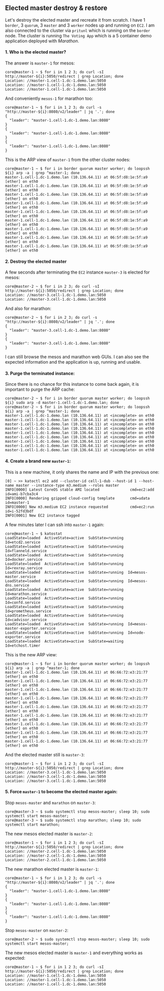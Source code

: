 ## Elected master destroy & restore

Let's destroy the elected master and recreate it from scratch. I have 1 `border`, 3 `quorum`, 3 `master` and 3 `worker` nodes up and running on `EC2`. I am also connected to the cluster via `pritunl` which is running on the `border` node. The cluster is running `The Voting App` which is a 5 container demo application deployed with *Marathon*.

#### 1. Who is the elected master?

The answer is `master-1` for mesos:
```
core@master-1 ~ $ for i in 1 2 3; do curl -sI http://master-${i}:5050/redirect | grep Location; done
Location: //master-1.cell-1.dc-1.demo.lan:5050
Location: //master-1.cell-1.dc-1.demo.lan:5050
Location: //master-1.cell-1.dc-1.demo.lan:5050
```

And conveniently `mesos-1` for marathon too:
```
core@master-1 ~ $ for i in 1 2 3; do curl -s "http://master-${i}:8080/v2/leader" | jq '.'; done
{
  "leader": "master-1.cell-1.dc-1.demo.lan:8080"
}
{
  "leader": "master-1.cell-1.dc-1.demo.lan:8080"
}
{
  "leader": "master-1.cell-1.dc-1.demo.lan:8080"
}
```

This is the ARP view of `master-1` from the other cluster nodes:
```
core@master-1 ~ $ for i in border quorum master worker; do loopssh ${i} arp -a | grep ^master-1; done
master-1.cell-1.dc-1.demo.lan (10.136.64.11) at 06:5f:d8:1e:5f:a9 [ether] on eth0
master-1.cell-1.dc-1.demo.lan (10.136.64.11) at 06:5f:d8:1e:5f:a9 [ether] on eth0
master-1.cell-1.dc-1.demo.lan (10.136.64.11) at 06:5f:d8:1e:5f:a9 [ether] on eth0
master-1.cell-1.dc-1.demo.lan (10.136.64.11) at 06:5f:d8:1e:5f:a9 [ether] on eth0
master-1.cell-1.dc-1.demo.lan (10.136.64.11) at 06:5f:d8:1e:5f:a9 [ether] on eth0
master-1.cell-1.dc-1.demo.lan (10.136.64.11) at 06:5f:d8:1e:5f:a9 [ether] on eth0
master-1.cell-1.dc-1.demo.lan (10.136.64.11) at 06:5f:d8:1e:5f:a9 [ether] on eth0
master-1.cell-1.dc-1.demo.lan (10.136.64.11) at 06:5f:d8:1e:5f:a9 [ether] on eth0
master-1.cell-1.dc-1.demo.lan (10.136.64.11) at 06:5f:d8:1e:5f:a9 [ether] on eth0
```

#### 2. Destroy the elected master

A few seconds after terminating the `EC2` instance `master-3` is elected for mesos:
```
core@master-2 ~ $ for i in 2 3; do curl -sI http://master-${i}:5050/redirect | grep Location; done
Location: //master-3.cell-1.dc-1.demo.lan:5050
Location: //master-3.cell-1.dc-1.demo.lan:5050
```

And also for marathon:
```
core@master-2 ~ $ for i in 2 3; do curl -s "http://master-${i}:8080/v2/leader" | jq '.'; done
{
  "leader": "master-3.cell-1.dc-1.demo.lan:8080"
}
{
  "leader": "master-3.cell-1.dc-1.demo.lan:8080"
}
```

I can still browse the mesos and marathon web GUIs. I can also see the expected information and the application is up, running and usable.

#### 3. Purge the terminated instance:

Since there is no chance for this instance to come back again, it is important to purge the ARP cache:
```
core@master-2 ~ $ for i in border quorum master worker; do loopssh ${i} sudo arp -d master-1.cell-1.dc-1.demo.lan; done
core@master-2 ~ $ for i in border quorum master worker; do loopssh ${i} arp -a | grep ^master-1; done
master-1.cell-1.dc-1.demo.lan (10.136.64.11) at <incomplete> on eth0
master-1.cell-1.dc-1.demo.lan (10.136.64.11) at <incomplete> on eth0
master-1.cell-1.dc-1.demo.lan (10.136.64.11) at <incomplete> on eth0
master-1.cell-1.dc-1.demo.lan (10.136.64.11) at <incomplete> on eth0
master-1.cell-1.dc-1.demo.lan (10.136.64.11) at <incomplete> on eth0
master-1.cell-1.dc-1.demo.lan (10.136.64.11) at <incomplete> on eth0
master-1.cell-1.dc-1.demo.lan (10.136.64.11) at <incomplete> on eth0
master-1.cell-1.dc-1.demo.lan (10.136.64.11) at <incomplete> on eth0
master-1.cell-1.dc-1.demo.lan (10.136.64.11) at <incomplete> on eth0
```

#### 4. Create a brand new `master-1`:

This is a new machine, it only shares the name and IP with the previous one:
```
[0] ~ >> katoctl ec2 add --cluster-id cell-1-dub --host-id 1 --host-name master --instance-type m3.medium --roles master
INFO[0000] Latest CoreOS stable AMI located              cmd=ec2:add id=ami-b7cba3c4
INFO[0000] Rendering gzipped cloud-config template       cmd=udata id=master-1
INFO[0000] New m3.medium EC2 instance requested          cmd=ec2:run id=i-52fd3bdf
INFO[0001] New EC2 instance tagged
```

A few minutes later I can ssh into `master-1` again:
```
core@master-1 ~ $ katostat
LoadState=loaded  ActiveState=active  SubState=running  Id=etcd2.service
LoadState=loaded  ActiveState=active  SubState=running  Id=flanneld.service
LoadState=loaded  ActiveState=active  SubState=running  Id=docker.service
LoadState=loaded  ActiveState=active  SubState=running  Id=rexray.service
LoadState=loaded  ActiveState=active  SubState=running  Id=mesos-master.service
LoadState=loaded  ActiveState=active  SubState=running  Id=mesos-dns.service
LoadState=loaded  ActiveState=active  SubState=running  Id=marathon.service
LoadState=loaded  ActiveState=active  SubState=running  Id=confd.service
LoadState=loaded  ActiveState=active  SubState=running  Id=prometheus.service
LoadState=loaded  ActiveState=active  SubState=running  Id=cadvisor.service
LoadState=loaded  ActiveState=active  SubState=running  Id=mesos-master-exporter.service
LoadState=loaded  ActiveState=active  SubState=running  Id=node-exporter.service
LoadState=loaded  ActiveState=active  SubState=waiting  Id=etchost.timer
```

This is the new ARP view:
```
core@master-1 ~ $ for i in border quorum master worker; do loopssh ${i} arp -a | grep ^master-1; done
master-1.cell-1.dc-1.demo.lan (10.136.64.11) at 06:66:72:e3:21:77 [ether] on eth0
master-1.cell-1.dc-1.demo.lan (10.136.64.11) at 06:66:72:e3:21:77 [ether] on eth0
master-1.cell-1.dc-1.demo.lan (10.136.64.11) at 06:66:72:e3:21:77 [ether] on eth0
master-1.cell-1.dc-1.demo.lan (10.136.64.11) at 06:66:72:e3:21:77 [ether] on eth0
master-1.cell-1.dc-1.demo.lan (10.136.64.11) at 06:66:72:e3:21:77 [ether] on eth0
master-1.cell-1.dc-1.demo.lan (10.136.64.11) at 06:66:72:e3:21:77 [ether] on eth0
master-1.cell-1.dc-1.demo.lan (10.136.64.11) at 06:66:72:e3:21:77 [ether] on eth0
master-1.cell-1.dc-1.demo.lan (10.136.64.11) at 06:66:72:e3:21:77 [ether] on eth0
master-1.cell-1.dc-1.demo.lan (10.136.64.11) at 06:66:72:e3:21:77 [ether] on eth0
```

And the elected master still is `master-3`:
```
core@master-1 ~ $ for i in 1 2 3; do curl -sI http://master-${i}:5050/redirect | grep Location; done
Location: //master-3.cell-1.dc-1.demo.lan:5050
Location: //master-3.cell-1.dc-1.demo.lan:5050
Location: //master-3.cell-1.dc-1.demo.lan:5050
```

#### 5. Force `master-1` to become the elected master again:

Stop `mesos-master` and `marathon` on `master-3`:
```
core@master-3 ~ $ sudo systemctl stop mesos-master; sleep 10; sudo systemctl start mesos-master;
core@master-3 ~ $ sudo systemctl stop marathon; sleep 10; sudo systemctl start marathon;
```

The new mesos elected master is `master-2`:
```
core@master-1 ~ $ for i in 1 2 3; do curl -sI http://master-${i}:5050/redirect | grep Location; done
Location: //master-2.cell-1.dc-1.demo.lan:5050
Location: //master-2.cell-1.dc-1.demo.lan:5050
Location: //master-2.cell-1.dc-1.demo.lan:5050
```

The new marathon elected master is `master-1`:
```
core@master-1 ~ $ for i in 1 2 3; do curl -s "http://master-${i}:8080/v2/leader" | jq '.'; done
{
  "leader": "master-1.cell-1.dc-1.demo.lan:8080"
}
{
  "leader": "master-1.cell-1.dc-1.demo.lan:8080"
}
{
  "leader": "master-1.cell-1.dc-1.demo.lan:8080"
}
```

Stop `mesos-master` on `master-2`:
```
core@master-2 ~ $ sudo systemctl stop mesos-master; sleep 10; sudo systemctl start mesos-master;
```

The new mesos elected master is `master-1` and everything works as expected:
```
core@master-1 ~ $ for i in 1 2 3; do curl -sI http://master-${i}:5050/redirect | grep Location; done
Location: //master-1.cell-1.dc-1.demo.lan:5050
Location: //master-1.cell-1.dc-1.demo.lan:5050
Location: //master-1.cell-1.dc-1.demo.lan:5050
```
